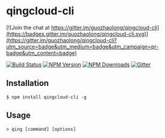 # qingcloud-cli

[![Join the chat at https://gitter.im/guozhaolong/qingcloud-cli](https://badges.gitter.im/guozhaolong/qingcloud-cli.svg)](https://gitter.im/guozhaolong/qingcloud-cli?utm_source=badge&utm_medium=badge&utm_campaign=pr-badge&utm_content=badge)


[![Build Status](https://travis-ci.org/guozhaolong/qingcloud-cli.svg?branch=master)](http://travis-ci.org/guozhaolong/qingcloud-cli)
[![NPM Version](http://img.shields.io/npm/v/qingcloud-cli.svg?style=flat)](https://www.npmjs.org/package/qingcloud-cli)
[![NPM Downloads](https://img.shields.io/npm/dm/qingcloud-cli.svg?style=flat)](https://www.npmjs.org/package/qingcloud-cli)
[![Gitter](https://badges.gitter.im/guozhaolong/qingcloud-cli.svg)](https://gitter.im/guozhaolong/qingcloud-cli?utm_source=badge&utm_medium=badge&utm_campaign=pr-badge)

## Installation
    
    $ npm install qingcloud-cli -g
    
## Usage

    > qing [command] [options]

